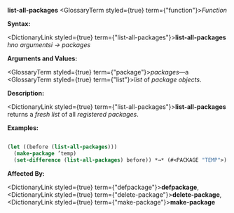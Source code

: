 **list-all-packages** <GlossaryTerm styled={true} term={"function"}><i>Function</i></GlossaryTerm> 



**Syntax:** 



<DictionaryLink styled={true} term={"list-all-packages"}><b>list-all-packages</b></DictionaryLink> *hno argumentsi → packages* 



**Arguments and Values:** 



<GlossaryTerm styled={true} term={"package"}><i>packages</i></GlossaryTerm>—a <GlossaryTerm styled={true} term={"list"}><i>list</i></GlossaryTerm> of *package objects*. 



**Description:** 



<DictionaryLink styled={true} term={"list-all-packages"}><b>list-all-packages</b></DictionaryLink> returns a *fresh list* of all *registered packages*. 



**Examples:**
```lisp

(let ((before (list-all-packages))) 
  (make-package ’temp) 
  (set-difference (list-all-packages) before)) *→* (#<PACKAGE "TEMP">) 

```
**Affected By:** 



<DictionaryLink styled={true} term={"defpackage"}><b>defpackage</b></DictionaryLink>, <DictionaryLink styled={true} term={"delete-package"}><b>delete-package</b></DictionaryLink>, <DictionaryLink styled={true} term={"make-package"}><b>make-package</b></DictionaryLink> 



